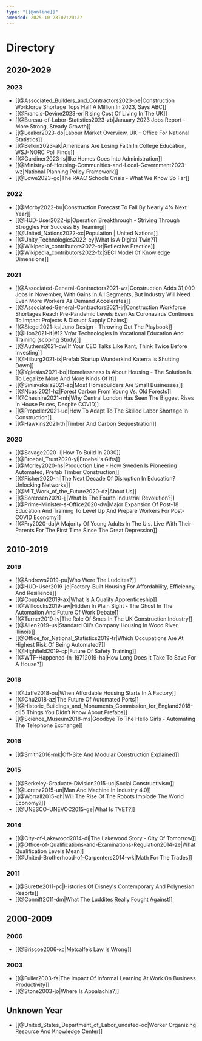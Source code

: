 ```yaml
---
type: "[[@online]]"
amended: 2025-10-23T07:20:27
---
```


# Directory
## 2020-2029
### 2023
- [[@Associated_Builders_and_Contractors2023-pe|Construction Workforce Shortage Tops Half A Million In 2023, Says ABC]]
- [[@Francis-Devine2023-er|Rising Cost Of Living In The UK]]
- [[@Bureau-of-Labor-Statistics2023-zb|January 2023 Jobs Report - More Strong, Steady Growth]]
- [[@Leaker2023-do|Labour Market Overview, UK - Office For National Statistics]]
- [[@Belkin2023-ak|Americans Are Losing Faith In College Education, WSJ-NORC Poll Finds]]
- [[@Gardiner2023-ls|Ilke Homes Goes Into Administration]]
- [[@Ministry-of-Housing-Communities-and-Local-Government2023-wz|National Planning Policy Framework]]
- [[@Lowe2023-gc|The RAAC Schools Crisis - What We Know So Far]]
### 2022
- [[@Morby2022-bu|Construction Forecast To Fall By Nearly 4% Next Year]]
- [[@HUD-User2022-ip|Operation Breakthrough - Striving Through Struggles For Success By Teaming]]
- [[@United_Nations2022-xc|Population | United Nations]]
- [[@Unity_Technologies2022-ey|What Is A Digital Twin?]]
- [[@Wikipedia_contributors2022-ot|Reflective Practice]]
- [[@Wikipedia_contributors2022-fx|SECI Model Of Knowledge Dimensions]]
### 2021
- [[@Associated-General-Contractors2021-wz|Construction Adds 31,000 Jobs In November, With Gains In All Segments, But Industry Will Need Even More Workers As Demand Accelerates]]
- [[@Associated-General-Contractors2021-jr|Construction Workforce Shortages Reach Pre-Pandemic Levels Even As Coronavirus Continues To Impact Projects & Disrupt Supply Chains]]
- [[@Siegel2021-ks|Juno Design - Throwing Out The Playbook]]
- [[@Hon2021-if|#12 Vr/ar Technologies In Vocational Education And Training (scoping Study)]]
- [[@Authers2021-dw|If Your CEO Talks Like Kant, Think Twice Before Investing]]
- [[@Hilburg2021-ix|Prefab Startup Wunderkind Katerra Is Shutting Down]]
- [[@Yglesias2021-bo|Homelessness Is About Housing - The Solution Is To Legalize More And More Kinds Of It]]
- [[@Siniavskaia2021-sg|Most Homebuilders Are Small Businesses]]
- [[@Ncasi2021-hz|Forest Carbon From Young Vs. Old Forests]]
- [[@Cheshire2021-mh|Why Central London Has Seen The Biggest Rises In House Prices, Despite COVID]]
- [[@Propeller2021-ud|How To Adapt To The Skilled Labor Shortage In Construction]]
- [[@Hawkins2021-th|Timber And Carbon Sequestration]]
### 2020
- [[@Savage2020-ll|How To Build In 2030]]
- [[@Froebel_Trust2020-yl|Froebel's Gifts]]
- [[@Morley2020-hs|Production Line - How Sweden Is Pioneering Automated, Prefab Timber Construction]]
- [[@Fisher2020-nl|The Next Decade Of Disruption In Education? Unlocking Networks]]
- [[@MIT_Work_of_the_Future2020-dz|About Us]]
- [[@Sorensen2020-jj|What Is The Fourth Industrial Revolution?]]
- [[@Prime-Minister-s-Office2020-dw|Major Expansion Of Post-18 Education And Training To Level Up And Prepare Workers For Post-COVID Economy]]
- [[@Fry2020-da|A Majority Of Young Adults In The U.s. Live With Their Parents For The First Time Since The Great Depression]]
## 2010-2019
### 2019
- [[@Andrews2019-pu|Who Were The Luddites?]]
- [[@HUD-User2019-je|Factory-Built Housing For Affordability, Efficiency, And Resilience]]
- [[@Coupland2019-ax|What Is A Quality Apprenticeship]]
- [[@Willcocks2019-aw|Hidden In Plain Sight - The Ghost In The Automation And Future Of Work Debate]]
- [[@Turner2019-lv|The Role Of Smes In The UK Construction Industry]]
- [[@Allen2019-us|Standard Oil’s Company Housing In Wood River, Illinois]]
- [[@Office_for_National_Statistics2019-tr|Which Occupations Are At Highest Risk Of Being Automated?]]
- [[@Highfield2019-cp|Future Of Safety Training]]
- [[@WTF-Happened-In-19712019-ha|How Long Does It Take To Save For A House?]]
### 2018
- [[@Jaffe2018-ou|When Affordable Housing Starts In A Factory]]
- [[@Chu2018-az|The Future Of Automated Ports]]
- [[@Historic_Buildings_and_Monuments_Commission_for_England2018-dl|5 Things You Didn’t Know About Prefabs]]
- [[@Science_Museum2018-ms|Goodbye To The Hello Girls - Automating The Telephone Exchange]]
### 2016
- [[@Smith2016-mk|Off-Site And Modular Construction Explained]]
### 2015
- [[@Berkeley-Graduate-Division2015-uc|Social Constructivism]]
- [[@Lorenz2015-un|Man And Machine In Industry 4.0]]
- [[@Worrall2015-qh|Will The Rise Of The Robots Implode The World Economy?]]
- [[@UNESCO-UNEVOC2015-ge|What Is TVET?]]
### 2014
- [[@City-of-Lakewood2014-di|The Lakewood Story - City Of Tomorrow]]
- [[@Office-of-Qualifications-and-Examinations-Regulation2014-ze|What Qualification Levels Mean]]
- [[@United-Brotherhood-of-Carpenters2014-wk|Math For The Trades]]
### 2011
- [[@Surette2011-pc|Histories Of Disney's Contemporary And Polynesian Resorts]]
- [[@Conniff2011-dm|What The Luddites Really Fought Against]]
## 2000-2009
### 2006
- [[@Briscoe2006-xc|Metcalfe’s Law Is Wrong]]
### 2003
- [[@Fuller2003-fs|The Impact Of Informal Learning At Work On Business Productivity]]
- [[@Stone2003-jo|Where Is Appalachia?]]
## Unknown Year
- [[@United_States_Department_of_Labor_undated-oc|Worker Organizing Resource And Knowledge Center]]
